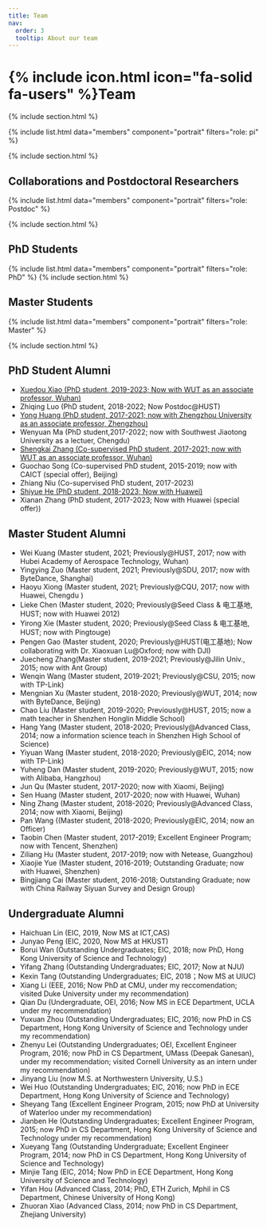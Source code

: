 ```yaml
---
title: Team
nav:
  order: 3
  tooltip: About our team
---
```


# {% include icon.html icon="fa-solid fa-users" %}Team


{% include section.html %}

{% include list.html data="members" component="portrait" filters="role: pi" %}


{% include section.html %}

## Collaborations and Postdoctoral Researchers
{% include list.html data="members" component="portrait" filters="role: Postdoc" %}

{% include section.html %}
## PhD Students
{% include list.html data="members" component="portrait" filters="role: PhD" %}
{% include section.html %}
## Master Students
{% include list.html data="members" component="portrait" filters="role: Master" %}

{% include section.html %}



## PhD Student Alumni

- [Xuedou Xiao (PhD student, 2019-2023; Now with WUT as an associate professor, Wuhan)](https://xxdhome.github.io/)
- Zhiqing Luo (PhD student, 2018-2022; Now Postdoc@HUST)
- [Yong Huang (PhD student, 2017-2021; now with Zhengzhou University as an associate professor, Zhengzhou)](https://phygroup.github.io/)
- Wenyuan Ma (PhD student,2017-2022; now with Southwest Jiaotong University as a lectuer, Chengdu)
- [Shengkai Zhang (Co-supervised PhD student, 2017-2021; now with WUT as an associate professor, Wuhan)](https://www.sheng-kai.top/)
- Guochao Song (Co-supervised PhD student, 2015-2019; now with CAICT (special offer), Beijing)
- Zhiang Niu (Co-supervised PhD student, 2017-2023)
- [Shiyue He (PhD student, 2018-2023; Now with Huawei)](https://xxdhome.github.io/)
- Xianan Zhang (PhD student, 2017-2023; Now with Huawei (special offer))


## Master Student Alumni

- Wei Kuang (Master student, 2021; Previously@HUST, 2017; now with Hubei Academy of Aerospace Technology, Wuhan)
- Yingying Zuo (Master student, 2021; Previously@SDU, 2017; now with ByteDance, Shanghai)
- Haoyu Xiong (Master student, 2021; Previously@CQU, 2017; now with Huawei, Chengdu )
- Lieke Chen (Master student, 2020; Previously@Seed Class & 电工基地, HUST; now with Huawei 2012)
- Yirong Xie (Master student, 2020; Previously@Seed Class & 电工基地, HUST; now with Pingtouge)
- Pengen Gao (Master student, 2020; Previously@HUST(电工基地); Now collaborating with Dr. Xiaoxuan Lu@Oxford; now with DJI)
- Juecheng Zhang(Master student, 2019-2021; Previously@Jilin Univ., 2015; now with Ant Group)
- Wenqin Wang (Master student, 2019-2021; Previously@CSU, 2015; now with TP-Link)
- Mengnian Xu (Master student, 2018-2020; Previously@WUT, 2014; now with ByteDance, Beijing)
- Chao Liu (Master student, 2019-2020; Previously@HUST, 2015; now a math teacher in Shenzhen Honglin Middle School)
- Hang Yang (Master student, 2018-2020; Previously@Advanced Class, 2014; now a information science teach in Shenzhen High School of Science)
- Yiyuan Wang (Master student, 2018-2020; Previously@EIC, 2014; now with TP-Link)
- Yuheng Dan (Master student, 2019-2020; Previously@WUT, 2015; now with Alibaba, Hangzhou)
- Jun Qu (Master student, 2017-2020; now with Xiaomi, Beijing)
- Sen Huang (Master student, 2017-2020; now with Huawei, Wuhan)
- Ning Zhang (Master student, 2018-2020; Previously@Advanced Class, 2014; now with Xiaomi, Beijing)
- Pan Wang ((Master student, 2018-2020; Previously@EIC, 2014; now an Officer)
- Taobin Chen (Master student, 2017-2019; Excellent Engineer Program; now with Tencent, Shenzhen)
- Ziliang Hu (Master student, 2017-2019; now with Netease, Guangzhou)
- Xiaojie Yue (Master student, 2016-2019; Outstanding Graduate; now with Huawei, Shenzhen)
- Bingjiang Cai (Master student, 2016-2018; Outstanding Graduate; now with China Railway Siyuan Survey and Design Group)

## Undergraduate Alumni

- Haichuan Lin (EIC, 2019, Now MS at ICT,CAS)
- Junyao Peng (EIC, 2020, Now MS at HKUST)
- Borui Wan (Outstanding Undergraduates; EIC, 2018; now PhD, Hong Kong University of Science and Technology)
- Yifang Zhang (Outstanding Undergraduates; EIC, 2017; Now at NJU)
- Kexin Tang (Outstanding Undergraduates; EIC, 2018；Now MS at UIUC)
- Xiang Li (EEE, 2016; Now PhD at CMU, under my reccomendation; visited Duke University under my recommendation)
- Qian Du (Undergraduate, OEI, 2016; Now MS in ECE Department, UCLA under my recommendation)
- Yuxuan Zhou (Outstanding Undergraduates; EIC, 2016; now PhD in CS Department, Hong Kong University of Science and Technology under my recommendation)
- Zhenyu Lei (Outstanding Undergraduates; OEI, Excellent Engineer Program, 2016; now PhD in CS Department, UMass (Deepak Ganesan), under my recommendation; visited Cornell University as an intern under my recommendation)
- Jinyang Liu (now M.S. at Northwestern University, U.S.)
- Wei Huo (Outstanding Undergraduates; EIC, 2016; now PhD in ECE Department, Hong Kong University of Science and Technology)
- Sheyang Tang (Excellent Engineer Program, 2015; now PhD at University of Waterloo under my recommendation)
- Jianben He (Outstanding Undergraduates; Excellent Engineer Program, 2015; now PhD in CS Department, Hong Kong University of Science and Technology under my recommendation)
- Xueyang Tang (Outstanding Undergraduate; Excellent Engineer Program, 2014; now PhD in CS Department, Hong Kong University of Science and Technology)
- Minjie Tang (EIC, 2014; Now PhD in ECE Department, Hong Kong University of Science and Technology)
- Yifan Hou (Advanced Class, 2014; PhD, ETH Zurich, Mphil in CS Department, Chinese University of Hong Kong)
- Zhuoran Xiao (Advanced Class, 2014; now PhD in CS Department, Zhejiang University)

